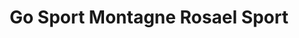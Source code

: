 ---
title: "Go Sport Montagne Rosael Sport"
url: /les-belleville/go-sport-montagne-rosael-sport/
shop: sports
---